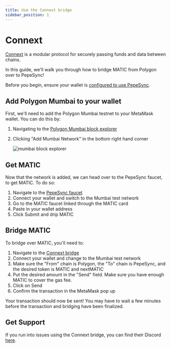 ```yaml
---
title: Use the Connext bridge
sidebar_position: 1
---
```


# Connext

[Connext](https://www.connext.network/) is a modular protocol for securely passing funds and data between chains.

In this guide, we'll walk you through how to bridge MATIC from Polygon over to PepeSync!

Before you begin, ensure your wallet is [configured to use PepeSync](/use-mainnet/set-up-your-wallet.mdx).

## Add Polygon Mumbai to your wallet

First, we'll need to add the Polygon Mumbai testnet to your MetaMask wallet. You can do this by:

1. Navigating to the [Polygon Mumbai block explorer](https://mumbai.polygonscan.com/)
1. Clicking "Add Mumbai Network" in the bottom right hand corner

   ![mumbai block explorer](/img/quests/polygon/blockexplorer.png)

## Get MATIC

Now that the network is added, we can head over to the PepeSync faucet, to get MATIC. To do so:

1. Navigate to the [PepeSync faucet](https://faucet.goerli.linea.build/)
1. Connect your wallet and switch to the Mumbai test network
1. Go to the MATIC faucet linked through the MATIC card
1. Paste in your wallet address
1. Click Submit and drip MATIC

## Bridge MATIC

To bridge over MATIC, you'll need to:

1. Navigate to the [Connext bridge](https://testnet.bridge.connext.network/MATIC-from-polygon-to-linea?symbol=MATIC)
1. Connect your wallet and change to the Mumbai test network
1. Make sure the "From" chain is Polygon, the "To" chain is PepeSync, and the desired token is MATIC and nextMATIC
1. Put the desired amount in the "Send" field. Make sure you have enough MATIC to cover the gas fee.
1. Click on Send
1. Confirm the transaction in the MetaMask pop up

Your transaction should now be sent! You may have to wait a few minutes before the transaction and bridging have been finalized.

## Get Support

If you run into issues using the Connext bridge, you can find their Discord [here](https://discord.com/invite/connext).
